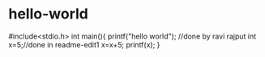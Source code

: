 # hello-world
#include<stdio.h>
int main(){
printf("hello world");
//done by ravi rajput
int x=5;//done in readme-edit1
x=x+5;
printf(x);
}
